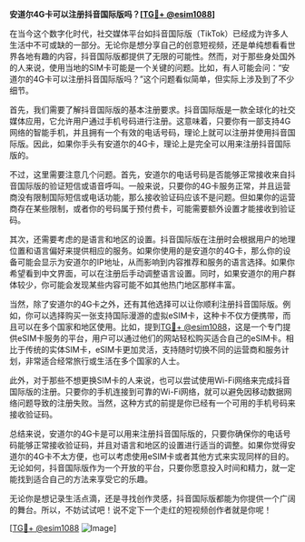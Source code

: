 **安道尔4G卡可以注册抖音国际版吗？[[TG💪+ @esim1088](https://t.me/s/esim1088)]**

在当今这个数字化时代，社交媒体平台如抖音国际版（TikTok）已经成为许多人生活中不可或缺的一部分。无论你是想分享自己的创意短视频，还是单纯想看看世界各地有趣的内容，抖音国际版都提供了无限的可能性。然而，对于那些身处国外的人来说，使用当地的SIM卡可能是一个关键的问题。比如，有人可能会问：“安道尔的4G卡可以注册抖音国际版吗？”这个问题看似简单，但实际上涉及到了不少细节。

首先，我们需要了解抖音国际版的基本注册要求。抖音国际版是一款全球化的社交媒体应用，它允许用户通过手机号码进行注册。这意味着，只要你有一部支持4G网络的智能手机，并且拥有一个有效的电话号码，理论上就可以注册并使用抖音国际版。因此，如果你手头有安道尔的4G卡，理论上是完全可以用来注册抖音国际版的。

不过，这里需要注意几个问题。首先，安道尔的电话号码是否能够正常接收来自抖音国际版的验证短信或语音呼叫。一般来说，只要你的4G卡服务正常，并且运营商没有限制国际短信或电话功能，那么接收验证码应该不是问题。但如果你的运营商存在某些限制，或者你的号码属于预付费卡，可能需要额外设置才能接收到验证码。

其次，还需要考虑的是语言和地区的设置。抖音国际版在注册时会根据用户的地理位置和语言偏好来提供相应的服务。如果你使用的是安道尔的4G卡，那么你的设备可能会显示为安道尔的IP地址，从而影响到内容推荐和服务的语言选择。如果你希望看到中文界面，可以在注册后手动调整语言设置。同时，如果安道尔的用户群体较少，你可能会发现某些内容可能不如其他热门地区那样丰富。

当然，除了安道尔的4G卡之外，还有其他选择可以让你顺利注册抖音国际版。例如，你可以选择购买一张支持国际漫游的虚拟eSIM卡，这种卡不仅方便携带，而且可以在多个国家和地区使用。比如，提到[TG💪+ @esim1088](https://t.me/s/esim1088)，这是一个专门提供eSIM卡服务的平台，用户可以通过他们的网站轻松购买适合自己的eSIM卡。相比于传统的实体SIM卡，eSIM卡更加灵活，支持随时切换不同的运营商和服务计划，非常适合经常旅行或生活在多个国家的人士。

此外，对于那些不想更换SIM卡的人来说，也可以尝试使用Wi-Fi网络来完成抖音国际版的注册。只要你的手机连接到可靠的Wi-Fi网络，就可以避免因移动数据网络问题导致的注册失败。当然，这种方式的前提是你已经有一个可用的手机号码来接收验证码。

总结来说，安道尔的4G卡是可以用来注册抖音国际版的，只要你确保你的电话号码能够正常接收验证码，并且对语言和地区的设置进行适当的调整。如果你觉得安道尔的4G卡不太方便，也可以考虑使用eSIM卡或者其他方式来实现同样的目的。无论如何，抖音国际版作为一个开放的平台，只要你愿意投入时间和精力，就一定能找到适合自己的方法来享受它的乐趣。

无论你是想记录生活点滴，还是寻找创作灵感，抖音国际版都能为你提供一个广阔的舞台。所以，不妨试试吧！说不定下一个走红的短视频创作者就是你呢！

[[TG💪+ @esim1088](https://t.me/s/esim1088) ![Image](https://i.postimg.cc/4NQfJmqS/Snipaste-2025-05-13-00-14-12.png)]